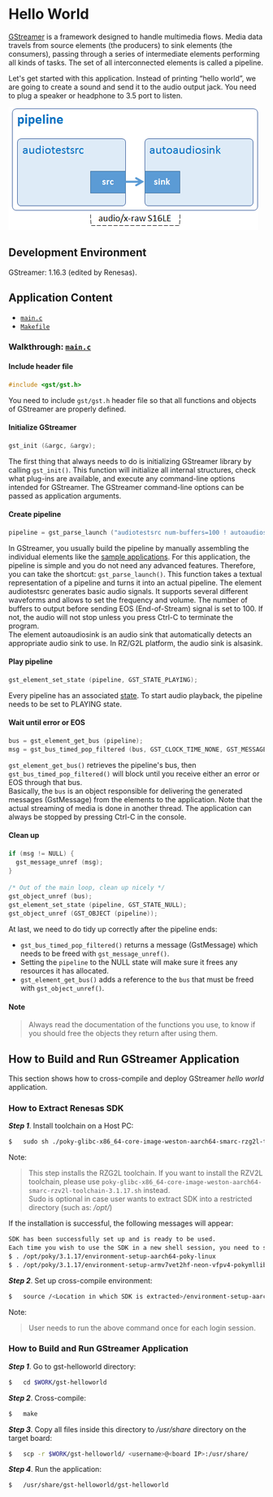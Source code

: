 # Hello World

[GStreamer](https://gstreamer.freedesktop.org/) is a framework designed to handle multimedia flows. Media data travels from source elements (the producers) to sink elements (the consumers), passing through a series of intermediate elements performing all kinds of tasks. The set of all interconnected elements is called a pipeline.

Let's get started with this application. Instead of printing “hello world”, we are going to create a sound and send it to the audio output jack. You need to plug a speaker or headphone to 3.5 port to listen.

![Figure Hello World pipeline](figure.png)

## Development Environment

GStreamer: 1.16.3 (edited by Renesas).

## Application Content

+ [`main.c`](main.c)
+ [`Makefile`](Makefile)

### Walkthrough: [`main.c`](main.c)

#### Include header file

```c
#include <gst/gst.h>
```

You need to include `gst/gst.h` header file so that all functions and objects of GStreamer are properly defined.

#### Initialize GStreamer
```c
gst_init (&argc, &argv);
```

The first thing that always needs to do is initializing GStreamer library by calling `gst_init()`. This function will initialize all internal structures, check what plug-ins are available, and execute any command-line options intended for GStreamer. The GStreamer command-line options can be passed as application arguments.

#### Create pipeline
```c
pipeline = gst_parse_launch ("audiotestsrc num-buffers=100 ! autoaudiosink", NULL);
```
In GStreamer, you usually build the pipeline by manually assembling the individual elements like the [sample applications](../README.md#application-samples). For this application, the pipeline is simple and you do not need any advanced features. Therefore, you can take the shortcut: `gst_parse_launch()`. This function takes a textual representation of a pipeline and turns it into an actual pipeline.
The element audiotestsrc generates basic audio signals. It supports several different waveforms and allows to set the frequency and volume. The number of buffers to output before sending EOS (End-of-Stream) signal is set to 100. If not, the audio will not stop unless you press Ctrl-C to terminate the program.\
The element autoaudiosink is an audio sink that automatically detects an appropriate audio sink to use. In RZ/G2L platform, the audio sink is alsasink.

#### Play pipeline
```c
gst_element_set_state (pipeline, GST_STATE_PLAYING);
```
Every pipeline has an associated [state](https://gstreamer.freedesktop.org/documentation/plugin-development/basics/states.html). To start audio playback, the pipeline needs to be set to PLAYING state.

#### Wait until error or EOS
```c
bus = gst_element_get_bus (pipeline);
msg = gst_bus_timed_pop_filtered (bus, GST_CLOCK_TIME_NONE, GST_MESSAGE_ERROR | GST_MESSAGE_EOS);
```
`gst_element_get_bus()` retrieves the pipeline's bus, then `gst_bus_timed_pop_filtered()` will block until you receive either an error or EOS through that bus.\
Basically, the `bus` is an object responsible for delivering the generated messages (GstMessage) from the elements to the application. Note that the actual streaming of media is done in another thread. The application can always be stopped by pressing Ctrl-C in the console.
#### Clean up
```c
if (msg != NULL) {
  gst_message_unref (msg);
}

/* Out of the main loop, clean up nicely */
gst_object_unref (bus);
gst_element_set_state (pipeline, GST_STATE_NULL);
gst_object_unref (GST_OBJECT (pipeline));
```
At last, we need to do tidy up correctly after the pipeline ends:
-	 `gst_bus_timed_pop_filtered()` returns a message (GstMessage) which needs to be freed with `gst_message_unref()`.
-	 Setting the `pipeline` to the NULL state will make sure it frees any resources it has allocated.
-	 `gst_element_get_bus()` adds a reference to the `bus` that must be freed with `gst_object_unref()`.

#### Note

> Always read the documentation of the functions you use, to know if you should free the objects they return after using them.

## How to Build and Run GStreamer Application

This section shows how to cross-compile and deploy GStreamer _hello world_ application.

### How to Extract Renesas SDK
***Step 1***.	Install toolchain on a Host PC:
```sh
$   sudo sh ./poky-glibc-x86_64-core-image-weston-aarch64-smarc-rzg2l-toolchain-3.1.17.sh
```
Note:
> This step installs the RZG2L toolchain. If you want to install the RZV2L toolchain, please use `poky-glibc-x86_64-core-image-weston-aarch64-smarc-rzv2l-toolchain-3.1.17.sh` instead.\
> Sudo is optional in case user wants to extract SDK into a restricted directory (such as: _/opt/_)

If the installation is successful, the following messages will appear:
```sh
SDK has been successfully set up and is ready to be used.
Each time you wish to use the SDK in a new shell session, you need to source the environment setup script e.g.
$ . /opt/poky/3.1.17/environment-setup-aarch64-poky-linux
$ . /opt/poky/3.1.17/environment-setup-armv7vet2hf-neon-vfpv4-pokymllib32-linux-gnueabi
```
***Step 2***.	Set up cross-compile environment:
```sh
$   source /<Location in which SDK is extracted>/environment-setup-aarch64-poky-linux
```
Note:
>User needs to run the above command once for each login session.

### How to Build and Run GStreamer Application

***Step 1***.	Go to gst-helloworld directory:
```sh
$   cd $WORK/gst-helloworld
```

***Step 2***.	Cross-compile:
```sh
$   make
```
***Step 3***.	Copy all files inside this directory to _/usr/share_ directory on the target board:
```sh
$   scp -r $WORK/gst-helloworld/ <username>@<board IP>:/usr/share/
```
***Step 4***.	Run the application:
```sh
$   /usr/share/gst-helloworld/gst-helloworld
```

